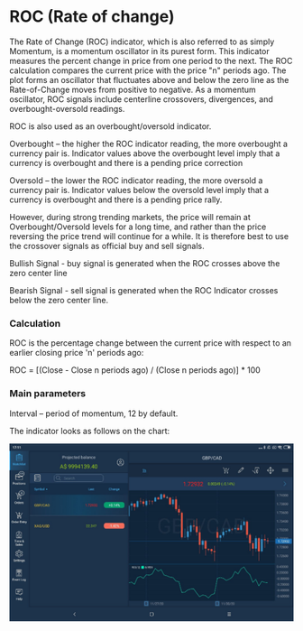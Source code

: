 # ROC \(Rate of change\)

The Rate of Change \(ROC\) indicator, which is also referred to as simply Momentum, is a momentum oscillator in its purest form. This indicator measures the percent change in price from one period to the next. The ROC calculation compares the current price with the price "n" periods ago. The plot forms an oscillator that fluctuates above and below the zero line as the Rate-of-Change moves from positive to negative. As a momentum oscillator, ROC signals include centerline crossovers, divergences, and overbought-oversold readings.

ROC is also used as an overbought/oversold indicator.

Overbought – the higher the ROC indicator reading, the more overbought a currency pair is. Indicator values above the overbought level imply that a currency is overbought and there is a pending price correction

Oversold – the lower the ROC indicator reading, the more oversold a currency pair is. Indicator values below the oversold level imply that a currency is overbought and there is a pending price rally.

However, during strong trending markets, the price will remain at Overbought/Oversold levels for a long time, and rather than the price reversing the price trend will continue for a while. It is therefore best to use the crossover signals as official buy and sell signals.

Bullish Signal - buy signal is generated when the ROC crosses above the zero center line

Bearish Signal - sell signal is generated when the ROC Indicator crosses below the zero center line.

### Calculation

ROC is the percentage change between the current price with respect to an earlier closing price 'n' periods ago:

ROC = \[\(Close - Close n periods ago\) / \(Close n periods ago\)\] \* 100

### Main parameters

Interval – period of momentum, 12 by default.

The indicator looks as follows on the chart:

![](../../../../../.gitbook/assets/roc%20%281%29.jpg)

